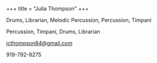 +++
title = "Julia Thompson"
+++

Drums, Librarian, Melodic Percussion, Percussion, Timpani

<!--more-->

Percussion, Timpani, Drums, Librarian

jcthompson84@gmail.com

919-792-8275
